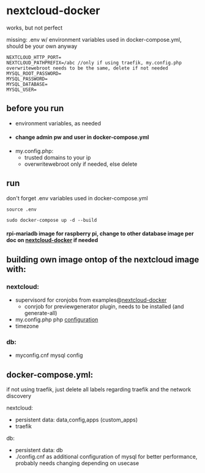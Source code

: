 # nextcloud-docker
works, but not perfect

missing: .env w/ environment variables used in docker-compose.yml, should be your own anyway
```
NEXTCLOUD_HTTP_PORT=
NEXTCLOUD_PATHPREFIX=/abc //only if using traefik, my.config.php overwritewebroot needs to be the same, delete if not needed
MYSQL_ROOT_PASSWORD=
MYSQL_PASSWORD=
MYSQL_DATABASE=
MYSQL_USER=
```

## before you run
  - environment variables, as needed
  - #### change admin pw and user in docker-compose.yml
  - my.config.php:
    - trusted domains to your ip
    - overwritewebroot only if needed, else delete

## run
don't forget .env variables used in docker-compose.yml

`source .env`

`sudo docker-compose up -d --build`

#### rpi-mariadb image for raspberry pi, change to other database image per doc on [nextcloud-docker](https://github.com/nextcloud/docker) if needed


## building own image ontop of the nextcloud image with:
  ### nextcloud:
  - supervisord for cronjobs from examples@[nextcloud-docker](https://github.com/nextcloud/docker)
    - conrjob for previewgenerator plugin, needs to be installed (and generate-all)
  - my.config.php php [configuration](https://docs.nextcloud.com/server/13/admin_manual/configuration_server/config_sample_php_parameters.html?highlight=config)
  - timezone
  
  ### db:
  - myconfig.cnf mysql config

## docker-compose.yml:
if not using traefik, just delete all labels regarding traefik and the network discovery

nextcloud:
  - persistent data: data,config,apps (custom_apps)
  - traefik

db:
  - persistent data: db
  - ./config.cnf as additional configuration of mysql for better performance, probably needs changing depending on usecase
